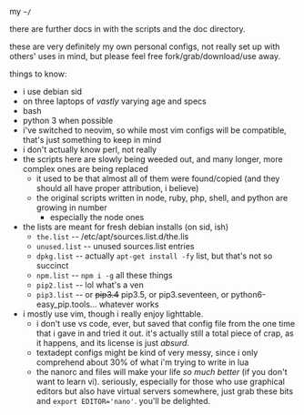 my `~/`

there are further docs in with the scripts and the doc directory.

these are very definitely my own personal configs, not really set up with others' uses in mind, but please feel free fork/grab/download/use away.

things to know:

* i use debian sid
* on three laptops of _vastly_ varying age and specs
* bash
* python 3 when possible
* i've switched to neovim, so while most vim configs will be compatible, that's just something to keep in mind
* i don't actually know perl, not really
* the scripts here are slowly being weeded out, and many longer, more complex ones are being replaced
  * it used to be that almost all of them were found/copied (and they should all have proper attribution, i believe)
  * the original scripts written in node, ruby, php, shell, and python are growing in number
    * especially the node ones
* the lists are meant for fresh debian installs (on sid, ish)
  * `the.list`  --  /etc/apt/sources.list.d/the.lis
  * `unused.list`  --  unused sources.list entries
  * `dpkg.list`  --  actually `apt-get install -fy` list, but that's not so succinct
  * `npm.list`  --  `npm i -g` all these things
  * `pip2.list`  --  lol what's a ven
  * `pip3.list`  --  or ~~pip3.4~~ pip3.5, or pip3.seventeen, or python6-easy_pip.tools... whatever works
* i mostly use vim, though i really enjoy lighttable.
  * i don't use vs code, ever, but saved that config file from the one time that i gave in and tried it out. it's actually still a total piece of crap, as it happens, and its license is just _absurd_.
  * textadept configs might be kind of very messy, since i only comprehend about 30% of what i'm trying to write in lua
  * the nanorc and files will make your life _so much better_ (if you don't want to learn vi). seriously, especially for those who use graphical editors but also have virtual servers somewhere, just grab these bits and `export EDITOR='nano'`. you'll be delighted.

